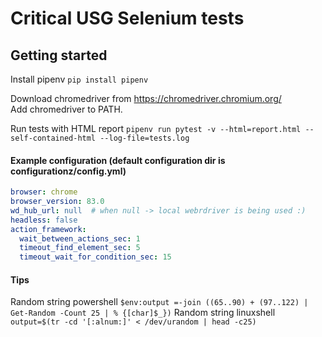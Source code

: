 # Critical USG Selenium tests   
## Getting started   

Install pipenv `pip install pipenv`   

Download chromedriver from https://chromedriver.chromium.org/   
Add chromedriver to PATH.   

Run tests with HTML report `pipenv run pytest -v --html=report.html --self-contained-html --log-file=tests.log`   

#### Example configuration (default configuration dir is configurationz/config.yml)
```yaml
browser: chrome
browser_version: 83.0
wd_hub_url: null  # when null -> local webrdriver is being used :)
headless: false
action_framework:
  wait_between_actions_sec: 1
  timeout_find_element_sec: 5
  timeout_wait_for_condition_sec: 15
```

#### Tips   
Random string powershell `$env:output =-join ((65..90) + (97..122) | Get-Random -Count 25 | % {[char]$_})`
Random string linuxshell `output=$(tr -cd '[:alnum:]' < /dev/urandom | head -c25)`
